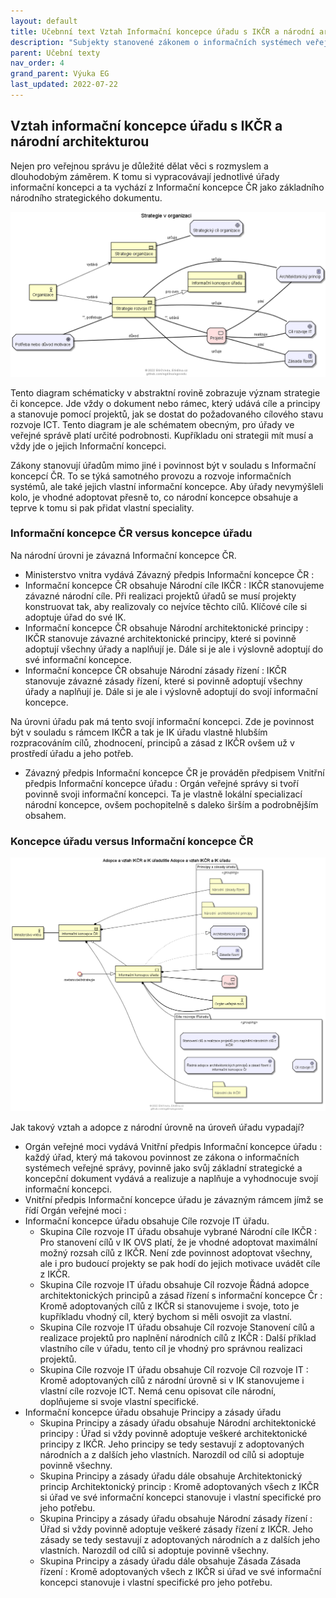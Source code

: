 ```yaml
---
layout: default
title: Učebnní text Vztah Informační koncepce úřadu s IKČR a národní architekturou
description: "Subjekty stanovené zákonem o informačních systémech veřejné správy musí mít svoji Informační koncepci OVS nebo-li Informační koncepci úřadu. Na národní úrovni je ale závazná Informační koncepce ČR. Jaký mají mezi sebou vztah a jak se úřad má chovat k národní IK při tvorbě svojí koncepce""
parent: Učební texty
nav_order: 4
grand_parent: Výuka EG
last_updated: 2022-07-22
---
```





## Vztah informační koncepce úřadu s IKČR a národní architekturou

Nejen pro veřejnou správu je důležité dělat věci s rozmyslem a dlouhodobým záměrem. K tomu si vypracovávají jednotlivé úřady informační koncepci a ta vychází z Informační koncepce ČR jako základního národního strategického dokumentu.

![Strategie v organizaci a její význam, Zdroj: Učební texty EGOVedu - EGdílna](https://github.com/egdilna/egovedu/raw/main/diagramy/metamodely/strategie.png)

Tento diagram schématicky v abstraktní rovině zobrazuje význam strategie či koncepce. Jde vždy o dokument nebo rámec, který udává cíle a principy a stanovuje pomocí projektů, jak se dostat do požadovaného cílového stavu rozvoje ICT. Tento diagram je ale schématem obecným, pro úřady ve veřejné správě platí určité podrobnosti. Kupříkladu oni strategii mít musí a vždy jde o jejich Informační koncepci.

Zákony stanovují úřadům mimo jiné i povinnost být v souladu s Informační koncepcí ČR. To se týká samotného provozu a rozvoje informačních systémů, ale také jejich vlastní informační koncepce. Aby úřady nevymýšleli kolo, je vhodné adoptovat přesně to, co národní koncepce obsahuje a teprve k tomu si pak přidat vlastní speciality.

### Informační koncepce ČR versus  koncepce úřadu

Na národní úrovni je závazná Informační koncepce ČR.

* Ministerstvo vnitra vydává Závazný předpis Informační koncepce ČR :
* Informační koncepce ČR obsahuje  Národní cíle IKČR  : IKČR stanovujeme závazné národní cíle. Při realizaci projektů úřadů se musí projekty konstruovat tak, aby realizovaly co nejvíce těchto cílů. Klíčové cíle si adoptuje úřad do své IK.
* Informační koncepce ČR obsahuje  Národní  architektonické principy : IKČR stanovuje závazné architektonické principy, které si povinně adoptují všechny úřady a naplňují je. Dále si je ale i výslovně adoptují do své informační koncepce.
* Informační koncepce ČR obsahuje  Národní  zásady řízení : IKČR stanovuje závazné zásady řízení, které si povinně adoptují všechny úřady a naplňují je. Dále si je ale i výslovně adoptují do svojí informační koncepce.

Na úrovni úřadu pak má tento svojí informační koncepci. Zde je povinnost být v souladu s rámcem IKČR a tak je IK úřadu vlastně hlubším rozpracováním cílů, zhodnocení, principů a zásad z IKČR ovšem už v prostředí úřadu a jeho potřeb.

* Závazný předpis Informační koncepce ČR je prováděn předpisem Vnitřní předpis Informační koncepce úřadu : Orgán veřejné správy si tvoří povinně svoji informační koncepci. Ta je vlastně lokální specializací národní koncepce, ovšem pochopitelně s daleko širším a podrobnějším obsahem.

### Koncepce úřadu versus Informační koncepce ČR



![Vztah IKČR a IK úřadu, Zdroj: Učební texty EGOVedu - EGdílna](https://github.com/egdilna/egovedu/raw/main/diagramy/metamodely/prehledikovsadopceikcr.png)

Jak takový vztah a adopce z národní úrovně na úroveň úřadu vypadají?

* Orgán veřejné moci vydává Vnitřní předpis Informační koncepce úřadu :  každý úřad, který má takovou povinnost ze zákona o informačních systémech veřejné správy, povinně jako svůj základní strategické a koncepční dokument vydává a realizuje a naplňuje a vyhodnocuje svojí informační koncepci.
* Vnitřní předpis Informační koncepce úřadu je závazným rámcem jímž se řídí  Orgán veřejné moci :
* Informační koncepce úřadu obsahuje  Cíle rozvoje IT úřadu.
  * Skupina Cíle rozvoje IT úřadu obsahuje vybrané Národní cíle IKČR  : Pro stanovení cílů v IK OVS platí, že je vhodné adoptovat maximální možný rozsah cílů z IKČR. Není zde povinnost adoptovat všechny, ale i pro budoucí projekty se pak hodí do jejich motivace uvádět cíle z IKČR.
  * Skupina Cíle rozvoje IT úřadu obsahuje Cíl rozvoje Řádná adopce architektonických principů a zásad řízení s informační koncepce Čr : Kromě adoptovaných cílů z IKČR si stanovujeme i svoje, toto je kupříkladu vhodný cíl, který bychom si měli osvojit za vlastní.
  * Skupina Cíle rozvoje IT úřadu obsahuje Cíl rozvoje Stanovení cílů a realizace projektů pro naplnění národních cílů z IKČR : Další příklad vlastního cíle v úřadu, tento cíl je vhodný pro správnou realizaci projektů.
  * Skupina Cíle rozvoje IT úřadu obsahuje Cíl rozvoje Cíl rozvoje IT : Kromě adoptovaných cílů z národní úrovně si v IK stanovujeme i vlastní cíle rozvoje ICT. Nemá cenu opisovat cíle národní, doplňujeme si svoje vlastní specifické.
* Informační koncepce úřadu obsahuje  Principy a zásady úřadu
  * Skupina Principy a zásady úřadu obsahuje  Národní  architektonické principy : Úřad si vždy povinně adoptuje veškeré architektonické principy z IKČR. Jeho principy se tedy sestavují z adoptovaných národních a z dalších jeho vlastních. Narozdíl od cílů si adoptuje povinně všechny.
  * Skupina Principy a zásady úřadu dále obsahuje Architektonický princip Architektonický princip : Kromě adoptovaných všech z IKČR si úřad ve své informační koncepci stanovuje i vlastní specifické pro jeho potřebu.
  * Skupina Principy a zásady úřadu obsahuje  Národní  zásady řízení : Úřad si vždy povinně adoptuje veškeré zásady řízení z IKČR. Jeho zásady se tedy sestavují z adoptovaných národních a z dalších jeho vlastních. Narozdíl od cílů si adoptuje povinně všechny.
  * Skupina Principy a zásady úřadu dále obsahuje Zásada Zásada řízení : Kromě adoptovaných všech z IKČR si úřad ve své informační koncepci stanovuje i vlastní specifické pro jeho potřebu.

